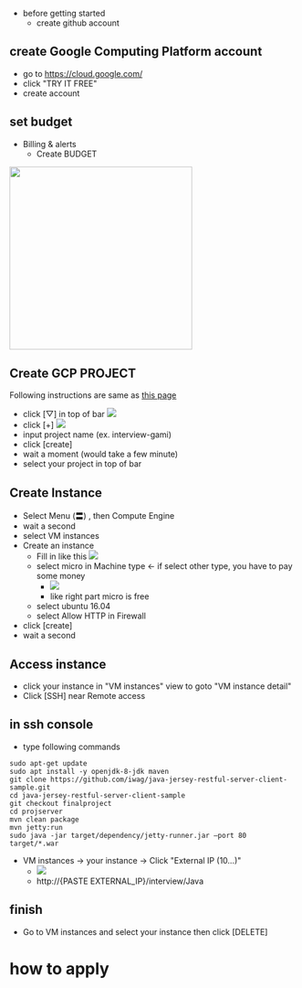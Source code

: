 
- before getting started
  - create github account

## create Google Computing Platform account
- go to https://cloud.google.com/
- click "TRY IT FREE"
- create account

## set budget
- Billing & alerts
  -  Create BUDGET
 <img src="https://i.gyazo.com/cfb95da3a13ae2993e6f033de7a3f17b.png" width="320px"/>

## Create GCP PROJECT
Following instructions are same as [this page](https://cloud.google.com/compute/docs/quickstart-linux)
- click [▽] in top of bar <img src="https://i.gyazo.com/f3ed63049158433f9bb037d0b283dcb6.png"  />
- click [+] <img src="https://i.gyazo.com/594d23f0b5c29fc780568a6a711c9ccb.png"  />
- input project name (ex. interview-gami)
- click [create]
- wait a moment (would take a few minute)
- select your project in top of bar


## Create Instance
- Select Menu (〓) , then Compute Engine
- wait a second
- select VM instances
- Create an instance
  - Fill in like this <img src="https://i.gyazo.com/6c9e6d857cad9cd4e0e6cd7c4dbf1f4e.png" />
  - select micro in Machine type <- if select other type, you have to pay some money
    - <img src="https://i.gyazo.com/6935c7f9aa8d105de28cb62df3a842d7.png" />
    - like right part micro is free
  - select ubuntu 16.04
  - select Allow HTTP  in  Firewall
- click [create]
- wait a second

## Access instance 
- click your instance in "VM instances" view to goto "VM instance detail"
- Click [SSH] near Remote access

## in ssh console
- type following commands

```
sudo apt-get update
sudo apt install -y openjdk-8-jdk maven
git clone https://github.com/iwag/java-jersey-restful-server-client-sample.git
cd java-jersey-restful-server-client-sample
git checkout finalproject
cd projserver
mvn clean package
mvn jetty:run
sudo java -jar target/dependency/jetty-runner.jar —port 80 target/*.war
```

- VM instances -> your instance ->  Click "External IP (10…)"
  - <img src="https://i.gyazo.com/d77f8f20c469d9a4ff5d1a5fe9f4cef0.png" />
  - http://{PASTE EXTERNAL_IP}/interview/Java

## finish
- Go to VM instances and select your instance then click [DELETE]


# how to apply
